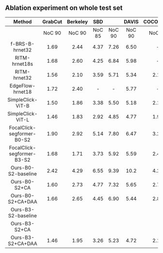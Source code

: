 ## Ablation experiment on whole test set


|           Method           | GrabCut | Berkeley |  SBD   |        | DAVIS  | COCO\_MVal |        | PascalVOC |        |
|:--------------------------:|:-------:|:--------:|:------:|:------:|:------:|:----------:|:------:|:---------:|:------:|
|                            | NoC 90  |  NoC 90  | NoC 85 | NoC 90 | NoC 90 |   NoC 85   | NoC 90 |  NoC 85   | NoC 90 |
|       f-BRS-B-hrnet32      |  1.69   |   2.44   |  4.37  |  7.26  |  6.50  |     -      |   -    |     -     |   -    |
|        RITM-hrnet18s       |  1.68   |   2.60   |  4.25  |  6.84  |  5.98  |     -      |  3.58  |   2.57    |   -    |
|        RITM-hrnet32        |  1.56   |   2.10   |  3.59  |  5.71  |  5.34  |    2.18    |  3.03  |   2.21    |  2.59  |
|      EdgeFlow-hrnet18      |  1.72   |   2.40   |   -    |   -    |  5.77  |     -      |   -    |     -     |   -    |
|      SimpleClick-ViT-B     |  1.50   |   1.86   |  3.38  |  5.50  |  5.18  |    2.18    |  2.92  |   2.06    |  2.38  |
|      SimpleClick-ViT-L     |  1.46   |   1.83   |  2.92  |  4.85  |  4.77  |    1.96    |  2.63  |   1.71    |  1.93  |
| FocalClick-segformer-B0-S2 |  1.90   |   2.92   |  5.14  |  7.80  |  6.47  |    3.23    |  4.37  |   3.55    |  4.24  |
| FocalClick-segformer-B3-S2 |  1.68   |   1.71   |  3.73  |  5.92  |  5.59  |    2.45    |  3.33  |   2.53    |  2.97  |
|     Ours-B0-S2-baseline    |  2.42   |   4.29   |  6.55  |  9.39  |  10.2  |    4.25    |  5.73  |   4.41    |  5.31  |
|        Ours-B0-S2+CA       |  1.60   |   2.73   |  4.77  |  7.32  |  5.65  |    2.74    |  4.01  |   3.01    |  3.52  |
|      Ours-B0-S2+CA+DAA     |  1.66   |   2.65   |  4.45  |  6.90  |  5.44  |    2.81    |  3.77  |   2.87    |  3.36  |
|    Ours-B3-S2-baseline    |    |       |    |     |     |         |     |        |       |
|    Ours-B3-S2+CA    |    |       |    |     |     |         |     |        |       |
|    Ours-B3-S2+CA+DAA    |  1.46   |   1.95   |  3.26  |  5.23  |  4.72  |    2.17    |  2.89  |   2.05    |  2.37  |

